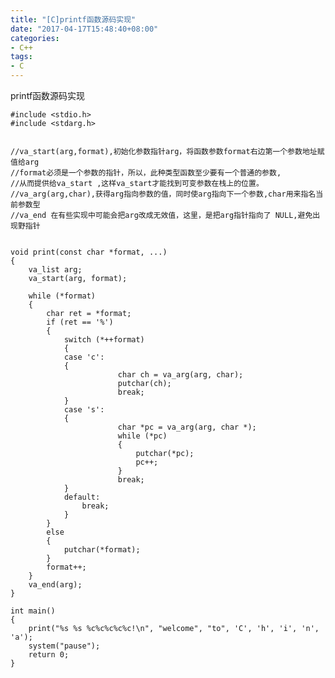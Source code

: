 ```yaml
---
title: "[C]printf函数源码实现"
date: "2017-04-17T15:48:40+08:00"
categories:
- C++
tags:
- C
---
```


printf函数源码实现

    #include <stdio.h>  
    #include <stdarg.h>  
      
      
    //va_start(arg,format),初始化参数指针arg，将函数参数format右边第一个参数地址赋值给arg  
    //format必须是一个参数的指针，所以，此种类型函数至少要有一个普通的参数,   
    //从而提供给va_start ,这样va_start才能找到可变参数在栈上的位置。   
    //va_arg(arg,char),获得arg指向参数的值，同时使arg指向下一个参数,char用来指名当前参数型  
    //va_end 在有些实现中可能会把arg改成无效值，这里，是把arg指针指向了 NULL,避免出现野指针   
      
      
    void print(const char *format, ...)  
    {  
        va_list arg;  
        va_start(arg, format);  
      
        while (*format)  
        {  
            char ret = *format;  
            if (ret == '%')  
            {  
                switch (*++format)  
                {  
                case 'c':  
                {  
                            char ch = va_arg(arg, char);  
                            putchar(ch);  
                            break;  
                }  
                case 's':  
                {  
                            char *pc = va_arg(arg, char *);  
                            while (*pc)  
                            {  
                                putchar(*pc);  
                                pc++;  
                            }  
                            break;  
                }  
                default:  
                    break;  
                }  
            }  
            else  
            {  
                putchar(*format);  
            }  
            format++;  
        }  
        va_end(arg);  
    }  

    int main()  
    {  
        print("%s %s %c%c%c%c%c!\n", "welcome", "to", 'C', 'h', 'i', 'n', 'a');  
        system("pause");  
        return 0;  
    }  